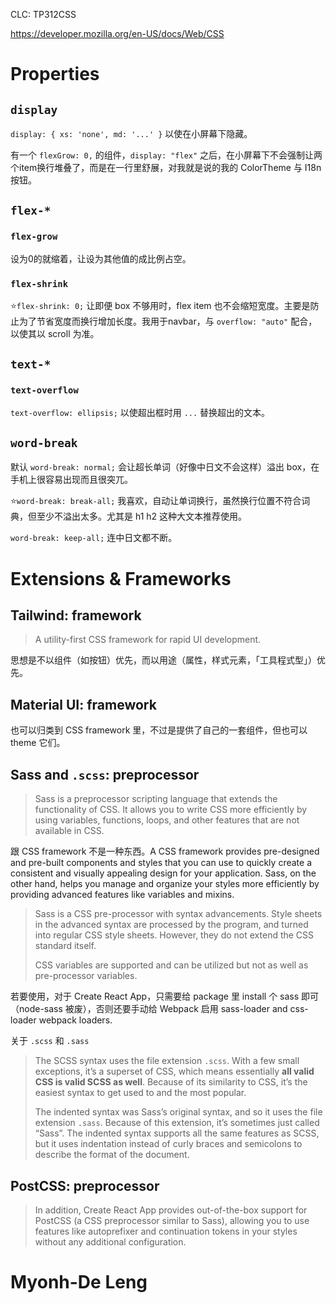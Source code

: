 CLC: TP312CSS

https://developer.mozilla.org/en-US/docs/Web/CSS

# Properties

## `display`

`display: { xs: 'none', md: '...' }` 以使在小屏幕下隐藏。

有一个 `flexGrow: 0,` 的组件，`display: "flex"` 之后，在小屏幕下不会强制让两个item换行堆叠了，而是在一行里舒展，对我就是说的我的 ColorTheme 与 I18n 按钮。

## `flex-*`

### `flex-grow`

设为0的就缩着，让设为其他值的成比例占空。

### `flex-shrink`

⭐️`flex-shrink: 0;` 让即便 box 不够用时，flex item 也不会缩短宽度。主要是防止为了节省宽度而换行增加长度。我用于navbar，与 `overflow: "auto"` 配合，以使其以 scroll 为准。

## `text-*`

### `text-overflow`

`text-overflow: ellipsis;` 以使超出框时用 `...` 替换超出的文本。

## `word-break`

默认 `word-break: normal;` 会让超长单词（好像中日文不会这样）溢出 box，在手机上很容易出现而且很突兀。

⭐️`word-break: break-all;` 我喜欢，自动让单词换行，虽然换行位置不符合词典，但至少不溢出太多。尤其是 h1 h2 这种大文本推荐使用。

`word-break: keep-all;` 连中日文都不断。

# Extensions & Frameworks

## Tailwind: framework

> A utility-first CSS framework for rapid UI development.

思想是不以组件（如按钮）优先，而以用途（属性，样式元素，「工具程式型」）优先。

## Material UI: framework

也可以归类到 CSS framework 里，不过是提供了自己的一套组件，但也可以 theme 它们。

## Sass and `.scss`: preprocessor

> Sass is a preprocessor scripting language that extends the functionality of CSS. It allows you to write CSS more efficiently by using variables, functions, loops, and other features that are not available in CSS.

跟 CSS framework 不是一种东西。A CSS framework provides pre-designed and pre-built components and styles that you can use to quickly create a consistent and visually appealing design for your application. Sass, on the other hand, helps you manage and organize your styles more efficiently by providing advanced features like variables and mixins.

> Sass is a CSS pre-processor with syntax advancements. Style sheets in the advanced syntax are processed by the program, and turned into regular CSS style sheets. However, they do not extend the CSS standard itself.
> 
> CSS variables are supported and can be utilized but not as well as pre-processor variables.

若要使用，对于 Create React App，只需要给 package 里 install 个 sass 即可（node-sass 被废），否则还要手动给 Webpack 启用 sass-loader and css-loader webpack loaders.

关于 `.scss` 和 `.sass`

> The SCSS syntax uses the file extension `.scss`. With a few small exceptions, it’s a superset of CSS, which means essentially **all valid CSS is valid SCSS as well**. Because of its similarity to CSS, it’s the easiest syntax to get used to and the most popular.
>
> The indented syntax was Sass’s original syntax, and so it uses the file extension `.sass`. Because of this extension, it’s sometimes just called “Sass”. The indented syntax supports all the same features as SCSS, but it uses indentation instead of curly braces and semicolons to describe the format of the document.

## PostCSS: preprocessor

> In addition, Create React App provides out-of-the-box support for PostCSS (a CSS preprocessor similar to Sass), allowing you to use features like autoprefixer and continuation tokens in your styles without any additional configuration.

# Myonh-De Leng

